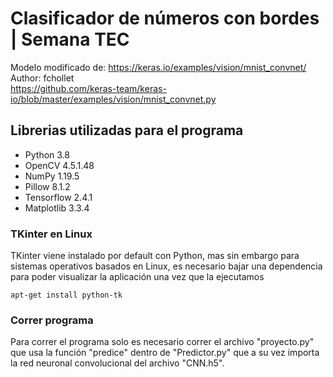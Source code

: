 # Clasificador de números con bordes | Semana TEC

Modelo modificado de: https://keras.io/examples/vision/mnist_convnet/ <br/>
Author: fchollet <br/>
https://github.com/keras-team/keras-io/blob/master/examples/vision/mnist_convnet.py <br/>

## Librerias utilizadas para el programa

* Python 3.8 <br/>
* OpenCV 4.5.1.48<br/>
* NumPy 1.19.5<br/>
* Pillow 8.1.2<br/>
* Tensorflow 2.4.1<br/>
* Matplotlib 3.3.4<br/>


### TKinter en Linux

TKinter viene instalado por default con Python, mas sin embargo para sistemas operativos basados en Linux, es necesario bajar una dependencia para poder visualizar la aplicación una vez que la ejecutamos

    apt-get install python-tk

### Correr programa
Para correr el programa solo es necesario correr el archivo "proyecto.py" que usa la función "predice" dentro de "Predictor.py" que a su vez importa la red neuronal convolucional del archivo "CNN.h5".
